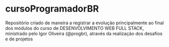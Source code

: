 # cursoProgramadorBR

Repositório criado de maneira a registrar a evolução principalmente ao final dos módulos do curso de DESENVOLVIMENTO WEB FULL STACK, ministrado pelo Igor Oliveira (@progbr), através da realização dos desafios e de projetos
